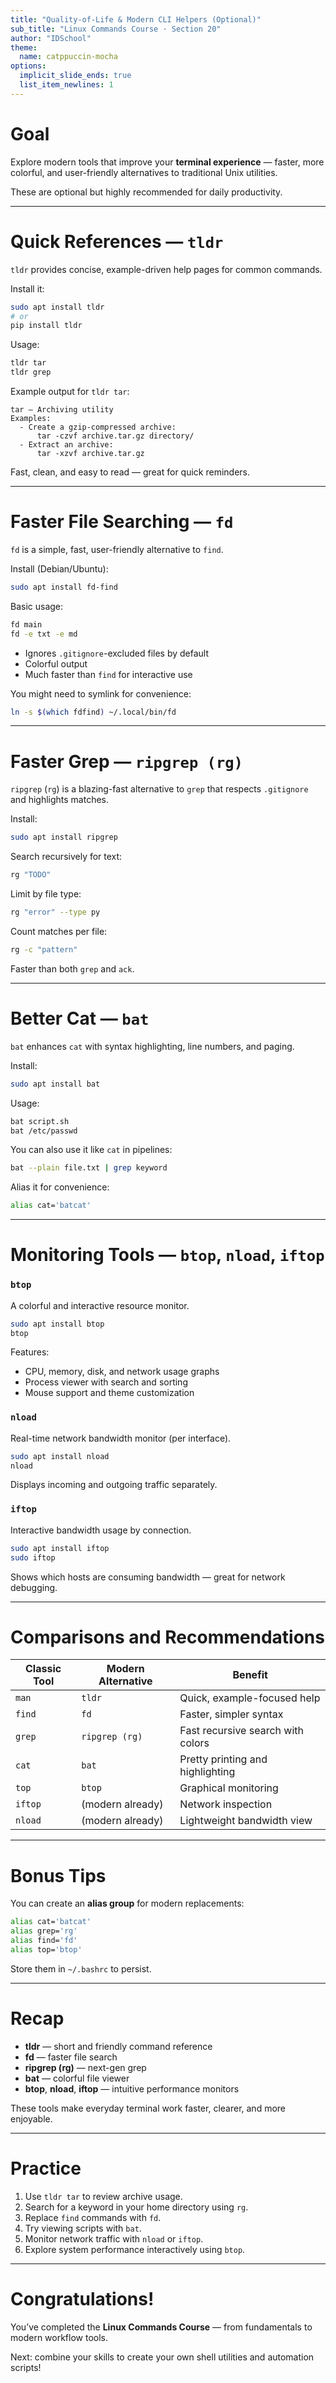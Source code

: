 ```yaml
---
title: "Quality-of-Life & Modern CLI Helpers (Optional)"
sub_title: "Linux Commands Course · Section 20"
author: "IDSchool"
theme:
  name: catppuccin-mocha
options:
  implicit_slide_ends: true
  list_item_newlines: 1
---
```


Goal
====
Explore modern tools that improve your **terminal experience** — faster, more colorful, and user-friendly alternatives to traditional Unix utilities.

These are optional but highly recommended for daily productivity.

---

Quick References — `tldr`
=========================
`tldr` provides concise, example-driven help pages for common commands.

Install it:

```bash
sudo apt install tldr
# or
pip install tldr
```

Usage:

```bash
tldr tar
tldr grep
```

Example output for `tldr tar`:

```
tar — Archiving utility
Examples:
  - Create a gzip-compressed archive:
      tar -czvf archive.tar.gz directory/
  - Extract an archive:
      tar -xzvf archive.tar.gz
```

Fast, clean, and easy to read — great for quick reminders.

---

Faster File Searching — `fd`
============================
`fd` is a simple, fast, user-friendly alternative to `find`.

Install (Debian/Ubuntu):

```bash
sudo apt install fd-find
```

Basic usage:

```bash
fd main
fd -e txt -e md
```

- Ignores `.gitignore`-excluded files by default  
- Colorful output  
- Much faster than `find` for interactive use

You might need to symlink for convenience:

```bash
ln -s $(which fdfind) ~/.local/bin/fd
```

---

Faster Grep — `ripgrep (rg)`
=============================
`ripgrep` (`rg`) is a blazing-fast alternative to `grep` that respects `.gitignore` and highlights matches.

Install:

```bash
sudo apt install ripgrep
```

Search recursively for text:

```bash
rg "TODO"
```

Limit by file type:

```bash
rg "error" --type py
```

Count matches per file:

```bash
rg -c "pattern"
```

Faster than both `grep` and `ack`.

---

Better Cat — `bat`
==================
`bat` enhances `cat` with syntax highlighting, line numbers, and paging.

Install:

```bash
sudo apt install bat
```

Usage:

```bash
bat script.sh
bat /etc/passwd
```

You can also use it like `cat` in pipelines:

```bash
bat --plain file.txt | grep keyword
```

Alias it for convenience:

```bash
alias cat='batcat'
```

---

Monitoring Tools — `btop`, `nload`, `iftop`
===========================================
### `btop`
A colorful and interactive resource monitor.

```bash
sudo apt install btop
btop
```

Features:
- CPU, memory, disk, and network usage graphs
- Process viewer with search and sorting
- Mouse support and theme customization

### `nload`
Real-time network bandwidth monitor (per interface).

```bash
sudo apt install nload
nload
```

Displays incoming and outgoing traffic separately.

### `iftop`
Interactive bandwidth usage by connection.

```bash
sudo apt install iftop
sudo iftop
```

Shows which hosts are consuming bandwidth — great for network debugging.

---

Comparisons and Recommendations
===============================
| Classic Tool | Modern Alternative | Benefit |
|---------------|--------------------|----------|
| `man` | `tldr` | Quick, example-focused help |
| `find` | `fd` | Faster, simpler syntax |
| `grep` | `ripgrep (rg)` | Fast recursive search with colors |
| `cat` | `bat` | Pretty printing and highlighting |
| `top` | `btop` | Graphical monitoring |
| `iftop` | (modern already) | Network inspection |
| `nload` | (modern already) | Lightweight bandwidth view |

---

Bonus Tips
==========
You can create an **alias group** for modern replacements:

```bash
alias cat='batcat'
alias grep='rg'
alias find='fd'
alias top='btop'
```

Store them in `~/.bashrc` to persist.

---

Recap
=====
- **tldr** — short and friendly command reference  
- **fd** — faster file search  
- **ripgrep (rg)** — next-gen grep  
- **bat** — colorful file viewer  
- **btop**, **nload**, **iftop** — intuitive performance monitors  

These tools make everyday terminal work faster, clearer, and more enjoyable.

---

Practice
========
1. Use `tldr tar` to review archive usage.  
2. Search for a keyword in your home directory using `rg`.  
3. Replace `find` commands with `fd`.  
4. Try viewing scripts with `bat`.  
5. Monitor network traffic with `nload` or `iftop`.  
6. Explore system performance interactively using `btop`.

---

Congratulations!
================
You’ve completed the **Linux Commands Course** — from fundamentals to modern workflow tools.

Next: combine your skills to create your own shell utilities and automation scripts!
